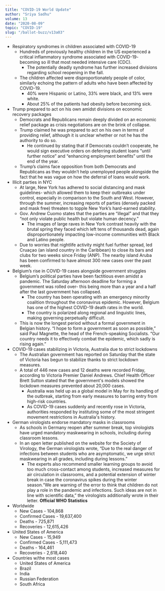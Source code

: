 ```yaml
---
title: "COVID-19 World Update"
author: "Sriya Sadhu"
volume: 13
date: "2020-08-09"
topic: "COVID-19"
slug: "/ballot-buzz/v13a03"
---
```


* Respiratory syndromes in children associated with COVID-19
    + Hundreds of previously healthy children in the US experienced a critical inflammatory syndrome associated with COVID-19- becoming so ill that most needed intensive care (CDC).
        - The potentially deadly syndrome has further increased divisions regarding school reopening in the fall.
    + The children affected were disproportionately people of color, similarly echoing the pattern of adults who have been affected by COVID-19.
        - 40% were Hispanic or Latino, 33% were black, and 13% were white.
        - About 25% of the patients had obesity before becoming sick.
* Trump prepared to act on his own amidst divisions on economic recovery packages
    + Democrats and Republicans remain deeply divided on an economic relief package as crisis negotiations are on the brink of collapse.
    + Trump claimed he was prepared to act on his own in terms of providing relief, although it is unclear whether or not he has the authority to do so.
        - He continued by stating that if Democrats couldn’t cooperate, he would sign executive orders on deferring student loans “until further notice” and “enhancing employment benefits” until the end of the year.
    + Trump’s claims face opposition from both Democrats and Republicans as they wouldn’t help unemployed people alongside the fact that he was vague on how the deferral of loans would work.
* Illicit parties in NYC
    + At large, New York has adhered to social distancing and mask guidelines- which allowed them to keep their outbreaks under control, especially in comparison to the South and West. However, through the summer, increasing reports of parties (densely packed and mask free) threaten to topple New York’s hard-earned stability.
    + Gov. Andrew Cuomo states that the parties are “illegal” and that they “not only violate public health but violate human decency.”
        - The images of large raves in New York contrast heavily with the brutal spring they faced which left tens of thousands dead, again disproportionately impacting low-income communities with Black and Latino people.
    + Due to worries that nightlife activity might fuel further spread, led Cruaçao (an island country in the Caribbean) to close its bars and clubs for two weeks since Friday (ANP). The nearby island Aruba has been confirmed to have almost 300 new cases over the past week.
* Belgium’s rise in COVID-19 cases alongside government struggles
    + Belgium’s political parties have been factitious even amidst a pandemic. The Saturday afternoon deadline for forming a government was rolled over- this being more than a year and a half after the last government has collapsed.
        - The country has been operating with an emergency minority coalition throughout the coronavirus epidemic. However, Belgium has one of the highest COVID-19 death rates in the world.
        - The country is polarized along regional and linguistic lines, making governing perpetually difficult.
    + This is now the longest period without a formal government in Belgian history. “I hope to form a government as soon as possible,” said Paul Magnette, the head of the French-speaking Socialists. “Our country needs it to effectively combat the epidemic, which sadly is rising again.”
* COVID-19 cases stabilizing in Victoria, Australia due to strict lockdowns
    + The Australian government has reported on Saturday that the state of Victoria has begun to stabilize thanks to strict lockdown measures.
    + A total of 446 new cases and 12 deaths were recorded Friday, according to Victoria Premier Daniel Andrews. Chief Health Officer Brett Sutton stated that the government's models showed the lockdown measures prevented about 20,000 cases. 
        - Australia was held up as a global model in May for its handling of the outbreak, starting from early measures to barring entry from high-risk countries.
        - As COVID-19 cases suddenly and recently rose in Victoria, authorities responded by instituting some of the most stringent movement restrictions in Australia's history.
* German virologists endorse mandatory masks in classrooms
    + As schools in Germany reopen after summer break, top virologists have urged mandatory maskwearing in schools, including during classroom lessons.
    + In an open letter published on the website for the Society of Virology, the German virologists wrote, “Due to the real danger of infections between students who are asymptomatic, we urge strict maskwearing in all grades, including during lessons.”
        - The experts also recommend smaller learning groups to avoid too much cross-contact among students, increased measures for air circulation in classrooms, and a potential extension of winter break in case the coronavirus spikes during the winter season.“We are warning of the error to think that children do not play a role in the pandemic and infections. Such ideas are not in line with scientific data,” the virologists additionally wrote in their letter.
**Official WHO Statistics**
* Worldwide
    + New Cases - 104,868
    + Confirmed Cases - 19,637,400
    + Deaths - 725,871
    + Recoveries - 12,615,426
* United States of America
    + New Cases - 15,949
    + Confirmed Cases - 5,111,473
    + Deaths - 164,461
    + Recoveries - 2,618,440
* Countries w/the most cases
    + United States of America
    + Brazil
    + India
    + Russian Federation
    + South Africa